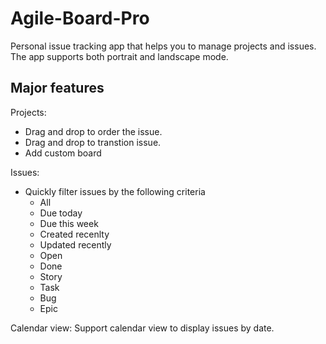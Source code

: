 # Agile-Board-Pro
Personal issue tracking app that helps you to manage projects and issues. The app supports both portrait and landscape mode.

## Major features
Projects:
- Drag and drop to order the issue.
- Drag and drop to transtion issue.
- Add custom board

Issues:
- Quickly filter issues by the following criteria
  - All
  - Due today
  - Due this week
  - Created recenlty
  - Updated recently
  - Open
  - Done
  - Story
  - Task
  - Bug
  - Epic
  
Calendar view:
Support calendar view to display issues by date.

